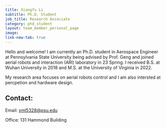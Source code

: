 ```yaml
---
title: Xiangfu Li
subtitle: Ph.D. Student
job_title: Research Associate
category: phd_student
layout: team_member_personal_page
image: 
link-new-tab: true
---
```


Hello and welcome! I am currently an Ph.D. student in Aerospace Engineer at Pennsylvania State University being advised by Prof. Geng and joined aerial robots and interaction (ARI) laboratory in 23 Spring. I received B.S. at Wuhan University in 2018 and M.S. at the University of Virginia in 2022. 

My research area focuses on aerial robots control and I am also intersted at percpetion and hardware design. 

## Contact: ##

Email: [xml5328@psu.edu](mailto:xml5328@psu.edu)

Office: 131 Hammond Building